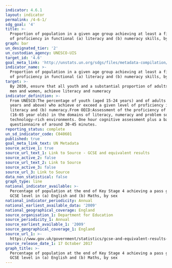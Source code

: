 ```yaml
---
indicator: 4.6.1
layout: indicator
permalink: /4-6-1/
sdg_goal: '4'
title: >-
  Proportion of population in a given age group achieving at least a fixed level
  of proficiency in functional (a) literacy and (b) numeracy skills, by sex
graph: bar
un_designated_tier: '2'
un_custodian_agency: UNESCO-UIS
target_id: '4.6'
goal_meta_link: 'http://unstats.un.org/sdgs/files/metadata-compilation/Metadata-Goal-4.pdf'
indicator_name: >-
  Proportion of population in a given age group achieving at least a fixed level
  of proficiency in functional (a) literacy and (b) numeracy skills, by sex
target: >-
  By 2030, ensure that all youth and a substantial proportion of adults, both
  men and women, achieve literacy and numeracy
indicator_definition: >-
  From UNESCO:The percentage of youth (aged 15-24 years) and of adults (aged 15
  years and above) who achieve or exceed a given level of proficiency in (a)
  literacy and (b) numeracy.From OECD:Assessment of the proficiency of adults
  (16-65 year olds) in the domains of literacy, numeracy and problem solving in
  technology-rich environments. One hour cognitive assessment plus a background
  questionnaire of around 30-45 minutes.
reporting_status: complete
un_sd_indicator_code: C040601
published: true
goal_meta_link_text: UN Metadata
source_active_1: true
source_url_text_1: Link to Source - GCSE and equivalent results
source_active_2: false
source_url_text_2: Link to Source
source_active_3: false
source_url_3: Link to Source
data_non_statistical: false
graph_type: line
national_indicator_available: >-
  Percentage of population at the end of Key Stage 4 achieving a pass grade at
  GCSE level in (a) English and (b) Maths, by sex
national_indicator_periodicity: Annual
national_earliest_available_data: '2009'
national_geographical_coverage: England
source_organisation_1: Department for Education
source_periodicity_1: Annual
source_earliest_available_1: '2009'
source_geographical_coverage_1: England
source_url_1: >-
  https://www.gov.uk/government/statistics/gcse-and-equivalent-results-2016-to-2017-provisional
source_release_date_1: 17 October 2017
graph_title: >-
  Percentage of population at the end of Key Stage 4 achieving a pass grade at
  GCSE level in (a) English and (b) Maths, by sex
---
```



